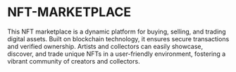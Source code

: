 # NFT-MARKETPLACE
This NFT marketplace is a dynamic platform for buying, selling, and trading digital assets. Built on blockchain technology, it ensures secure transactions and verified ownership. Artists and collectors can easily showcase, discover, and trade unique NFTs in a user-friendly environment, fostering a vibrant community of creators and collectors.
